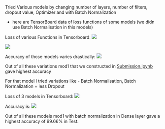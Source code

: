 Tried Various models by changing number of layers, number of filters, dropout value, Optimizer and with Batch Normalization
* here are TensorBoard data of loss functions of some models (we didn use Batch Normalisation in this models) 

Loss of various Functions in Tensorboard:
![](https://github.com/wizardboy2010/MNIST/blob/master/Lossofall.png)

![](https://github.com/wizardboy2010/MNIST/blob/master/losszoom.png)

Accuracy of those models varies drastically:
![](https://github.com/wizardboy2010/MNIST/blob/master/accall.png)

Out of all these variations mod1 that we constructed in [Submission.ipynb](https://github.com/wizardboy2010/MNIST/blob/master/Submission.ipynb) gave highest accuracy

For that model I tried variations like - Batch Normalisation, Batch Normalization + less Dropout

Loss of 3 models in Tensorboard:
![](https://github.com/wizardboy2010/MNIST/blob/master/finalloss.png)

Accuracy is:
![](https://github.com/wizardboy2010/MNIST/blob/master/finalacc.png)

Out of all these models mod1 with batch normalization in Dense layer gave a highest accuracy of 99.66% in Test.
